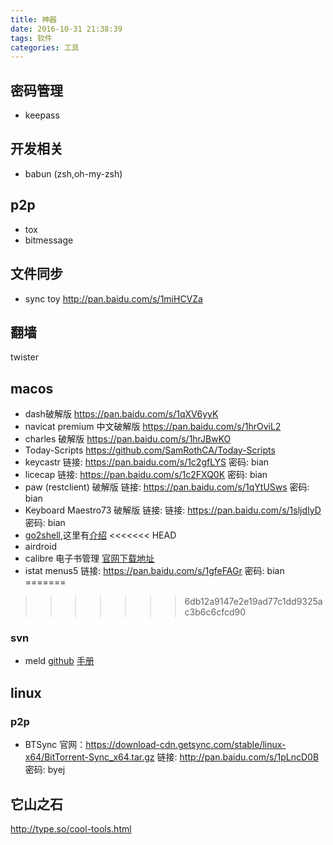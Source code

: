 ```yaml
---
title: 神器
date: 2016-10-31 21:38:39
tags: 软件
categories: 工具
---
```


## 密码管理

- keepass

## 开发相关

- babun (zsh,oh-my-zsh)

## p2p

- tox
- bitmessage

## 文件同步
- sync toy http://pan.baidu.com/s/1miHCVZa

## 翻墙

twister


## macos

- dash破解版 https://pan.baidu.com/s/1qXV6yyK
- navicat premium 中文破解版 https://pan.baidu.com/s/1hrOviL2
- charles 破解版 https://pan.baidu.com/s/1hrJBwKO
- Today-Scripts https://github.com/SamRothCA/Today-Scripts 
- keycastr 链接: https://pan.baidu.com/s/1c2gfLYS 密码: bian 
- licecap 链接: https://pan.baidu.com/s/1c2FXQ0K 密码: bian
- paw (restclient) 破解版 链接: https://pan.baidu.com/s/1qYtUSws 密码: bian
- Keyboard Maestro73 破解版 链接: 链接: https://pan.baidu.com/s/1sljdIyD 密码: bian
- [go2shell](http://zipzapmac.com/Go2Shell),这里有[介绍](http://www.tuicool.com/articles/yeyIfuu)
<<<<<<< HEAD
- airdroid
- calibre 电子书管理 [官网下载地址](https://calibre-ebook.com/download)
- istat menus5 链接: https://pan.baidu.com/s/1gfeFAGr 密码: bian
=======
>>>>>>> 6db12a9147e2e19ad77c1dd9325ac3b6c6cfcd90

### svn
- meld [github](https://github.com/yousseb/meld/releases/) [手册](http://meldmerge.org/help/) 

## linux

### p2p

- BTSync
官网：https://download-cdn.getsync.com/stable/linux-x64/BitTorrent-Sync_x64.tar.gz
链接: http://pan.baidu.com/s/1pLncD0B 密码: byej


## 它山之石

http://type.so/cool-tools.html


